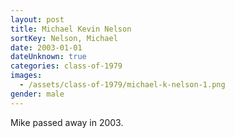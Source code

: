 ```yaml
---
layout: post
title: Michael Kevin Nelson
sortKey: Nelson, Michael
date: 2003-01-01
dateUnknown: true
categories: class-of-1979
images:
  - /assets/class-of-1979/michael-k-nelson-1.png
gender: male
---
```

Mike passed away in 2003.
